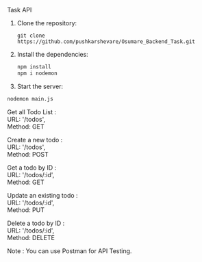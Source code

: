 Task API
1. Clone the repository:

    ```
    git clone https://github.com/pushkarshevare/Osumare_Backend_Task.git
    ```

2. Install the dependencies:

    ```sh
    npm install
    npm i nodemon
    ```
3. Start the server:

```sh
nodemon main.js
```

Get all Todo List :  
URL: '/todos',  
Method: GET

Create a new todo :  
URL: '/todos',  
Method: POST

Get a todo by ID :  
URL: '/todos/:id',  
Method: GET

Update an existing todo :  
URL: '/todos/:id',  
Method: PUT

Delete a todo by ID :  
URL: '/todos/:id',  
Method: DELETE

Note : You can use Postman for API Testing.

